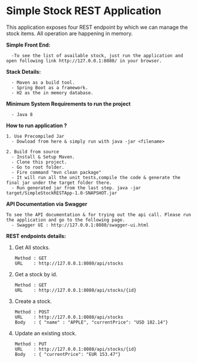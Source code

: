 **Simple Stock REST Application**
====================================

This application exposes four REST endpoint by which we can manage the stock items. All operation are happening in memory.

**Simple Front End:** 

      -To see the list of available stock, just run the application and open following link http://127.0.0.1:8080/ in your browser.

**Stack Details:**

      - Maven as a build tool.
      - Spring Boot as a framework.
      - H2 as the in memory database.

**Minimum System Requirements to run the project**

      - Java 8
      
**How to run application ?**

    1. Use Precompiled Jar
      - Dowload from here & simply run with java -jar <filename>
      
    2. Build from source
      - Install & Setup Maven.
      - Clone this project.
      - Go to root folder.
      - Fire command "mvn clean package"
      - It will run all the unit tests,compile the code & generate the final jar under the target folder there.
      - Run generated jar from the last step. java -jar target/SimpleStockRESTApp-1.0-SNAPSHOT.jar
  

**API Documentation via Swagger**
  
    To see the API documentation & for trying out the api call. Please run the application and go to the following page.
      - Swagger UI : http://127.0.0.1:8080/swagger-ui.html
    
    
    
**REST endpoints details:**

  1. Get All stocks.
  
         Method : GET 
         URL    : http://127.0.0.1:8080/api/stocks
         
  2. Get a stock by id.
    
         Method : GET 
         URL    : http://127.0.0.1:8080/api/stocks/{id}
   
  3. Create a stock.
      
         Method : POST
         URL    : http://127.0.0.1:8080/api/stocks
         Body   : { "name" : "APPLE", "currentPrice": "USD 182.14"}
  
  4. Update an existing stock.
        
         Method : PUT
         URL    : http://127.0.0.1:8080/api/stocks/{id}
         Body   : { "currentPrice": "EUR 153.47"}
                          
     